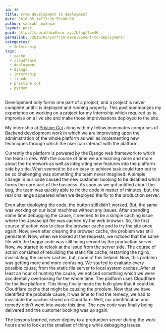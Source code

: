 ```yaml
---
id: 46
title: From development to deployment
date: 2016-05-14T13:26:59+00:00
author: saurabh_badhwar
layout: post
guid: http://saurabhbadhwar.xyz/blog/?p=46
permalink: /2016/05/14/from-development-to-deployment/
categories:
  - Internship
tags:
  - cache
  - cloudflare
  - deployment
  - django
  - internship
  - linode
  - pristine cut
  - python
---
```

Development only forms one part of a project, and a project is never complete until it is deployed and running properly. This post summarizes my experience on working on a project for my Internship which required us to improvise on a live site and make those improvisations deployed to the site.

My internship at <a href="http://www.pristinecut.com" target="_blank">Pristine Cut</a> along with my fellow teammates comprises of Backend development work in which we are improvising upon the administration of the whole platform as well as implementing new techniques through which the user can interact with the platform.

Currently the platform is powered by the Django web framework to which the team is new. With the course of time we are learning more and more about the framework as well as integrating new features into the platform side by side. What seemed to be an easy to achieve task could turn out to be so challenging was something the team never imagined. A simple change in our code caused the new customer booking to be disabled which forms the core part of the business. As soon as we got notified about the bug, the team was quickly able to fix the code in matter of minutes, but, the real challenge appeared when we deployed the fix to the production server.

Even after deploying the code, the button still didn&#8217;t worked. But, the same was working on our local machines without any issues. After spending some time debugging the cause, it seemed to be a simple caching issue where the Javascript file was cached by the web browser. So, the first course of action was to clear the browser cache and to try the site once again. Now, even after clearing the browser cache, the problem was still persistent. Now, when we looked at the requests, we noticed that the same file with the buggy code was still being served by the production server. Now, we started to relook at the issue from the server side. The course of action consisted of rebuilding the static file cache, restarting the nginx, invalidating the server caches, but, none of this helped. Now, this problem was getting more and more confusing. We started to evaluate every possible cause, from the static file server to local system caches. After at least an hour of hunting the cause, we noticed something which we were accidentally overlooking for the whole time. The platform uses Cloudflare for the live platform. This thing finally made the bulb glow that it could be Cloudflare cache that might be causing the problem. Now that we have identified the probable cause, it was time to find the remedy, we had to invalidate the caches stored on Cloudflare. Well, our identification and remedy didn&#8217;t went into waste this time. The new code was finally being delivered and the customer booking was up again.

The lessons learned, never deploy to a production server during the work hours and to look at the smallest of things while debugging issues.